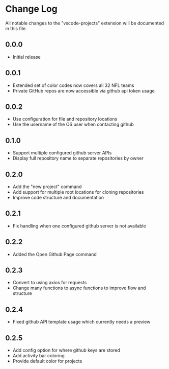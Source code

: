 # Change Log

All notable changes to the "vscode-projects" extension will be documented in this file.

## 0.0.0

- Initial release

## 0.0.1

- Extended set of color codes now covers all 32 NFL teams
- Private GitHub repos are now accessible via github api token usage

## 0.0.2

- Use configuration for file and repository locations
- Use the username of the OS user when contacting github

## 0.1.0

- Support multiple configured github server APIs
- Display full repository name to separate repositories by owner

## 0.2.0

- Add the "new project" command
- Add support for multiple root locations for cloning repositories
- Improve code structure and documentation

## 0.2.1

- Fix handling when one configured github server is not available

## 0.2.2

- Added the Open Github Page command

## 0.2.3

- Convert to using axios for requests
- Change many functions to async functions to improve flow and structure

## 0.2.4

- Fixed github API template usage which currently needs a preview

## 0.2.5

- Add config option for where github keys are stored
- Add activity bar coloring
- Provide default color for projects
